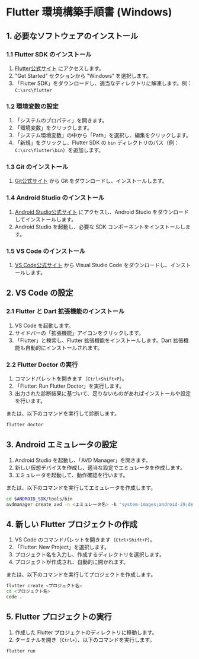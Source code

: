 # Flutter 環境構築手順書 (Windows)

## 1. 必要なソフトウェアのインストール

### 1.1 Flutter SDK のインストール

1. [Flutter公式サイト](https://flutter.dev/docs/get-started/install/windows) にアクセスします。
2. "Get Started" セクションから "Windows" を選択します。
3. 「Flutter SDK」をダウンロードし、適当なディレクトリに解凍します。例：`C:\src\flutter`

### 1.2 環境変数の設定

1. 「システムのプロパティ」を開きます。
2. 「環境変数」をクリックします。
3. 「システム環境変数」の中から「Path」を選択し、編集をクリックします。
4. 「新規」をクリックし、Flutter SDK の `bin` ディレクトリのパス（例：`C:\src\flutter\bin`）を追加します。

### 1.3 Git のインストール

1. [Git公式サイト](https://git-scm.com/) から Git をダウンロードし、インストールします。

### 1.4 Android Studio のインストール

1. [Android Studio公式サイト](https://developer.android.com/studio) にアクセスし、Android Studio をダウンロードしてインストールします。
2. Android Studio を起動し、必要な SDK コンポーネントをインストールします。

### 1.5 VS Code のインストール

1. [VS Code公式サイト](https://code.visualstudio.com/) から Visual Studio Code をダウンロードし、インストールします。

## 2. VS Code の設定

### 2.1 Flutter と Dart 拡張機能のインストール

1. VS Code を起動します。
2. サイドバーの「拡張機能」アイコンをクリックします。
3. 「Flutter」と検索し、Flutter 拡張機能をインストールします。Dart 拡張機能も自動的にインストールされます。

### 2.2 Flutter Doctor の実行

1. コマンドパレットを開きます（`Ctrl+Shift+P`）。
2. 「Flutter: Run Flutter Doctor」を実行します。
3. 出力された診断結果に基づいて、足りないものがあればインストールや設定を行います。

または、以下のコマンドを実行して診断します。
```bash
flutter doctor
```

## 3. Android エミュレータの設定

1. Android Studio を起動し、「AVD Manager」を開きます。
2. 新しい仮想デバイスを作成し、適当な設定でエミュレータを作成します。
3. エミュレータを起動して、動作確認を行います。

または、以下のコマンドを実行してエミュレータを作成します。
```bash
cd $ANDROID_SDK/tools/bin
avdmanager create avd -n <エミュレータ名> -k "system-images;android-29;default;x86_64"
```

## 4. 新しい Flutter プロジェクトの作成

1. VS Code のコマンドパレットを開きます（`Ctrl+Shift+P`）。
2. 「Flutter: New Project」を選択します。
3. プロジェクト名を入力し、作成するディレクトリを選択します。
4. プロジェクトが作成され、自動的に開かれます。

または、以下のコマンドを実行してプロジェクトを作成します。
```bash
flutter create <プロジェクト名>
cd <プロジェクト名>
code .
```

## 5. Flutter プロジェクトの実行

1. 作成した Flutter プロジェクトのディレクトリに移動します。
2. ターミナルを開き（`Ctrl+`）、以下のコマンドを実行します。
```bash
flutter run
```
